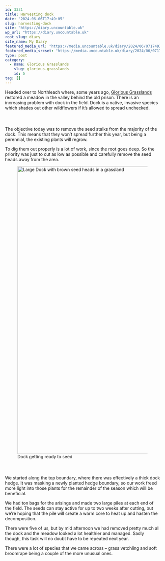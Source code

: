 ```yaml
---
id: 3331
title: Harvesting dock
date: "2024-06-06T17:49:05"
slug: harvesting-dock
site: "https://diary.uncountable.uk"
wp_url: "https://diary.uncountable.uk"
root_slug: diary
site_name: My Diary
featured_media_url: "https://media.uncountable.uk/diary/2024/06/07174934/IMG20240606144357.webp"
featured_media_srcset: "https://media.uncountable.uk/diary/2024/06/07174934/IMG20240606144357-300x169.webp 300w, https://media.uncountable.uk/diary/2024/06/07174934/IMG20240606144357-1024x576.webp 1024w, https://media.uncountable.uk/diary/2024/06/07174934/IMG20240606144357-150x150.webp 150w, https://media.uncountable.uk/diary/2024/06/07174934/IMG20240606144357-640x360.webp 640w, https://media.uncountable.uk/diary/2024/06/07174934/IMG20240606144357.webp 2000w"
type: post
category:
  - name: Glorious Grasslands
    slug: glorious-grasslands
    id: 5
tag: []
---
```



<p>Headed over to Northleach where, some years ago, <a href="https://www.cotswolds-nl.org.uk/looking-after/our-grasslands-projects/glorious-cotswolds-grasslands/">Glorious Grasslands</a> restored a meadow in the valley behind the  old prison.  There is an increasing problem with dock in the field.  Dock is a native, invasive species which shades out other wildflowers if it&#8217;s allowed to spread unchecked.</p>


<style>.kb-row-layout-id3331_038d7e-2a > .kt-row-column-wrap{align-content:start;}:where(.kb-row-layout-id3331_038d7e-2a > .kt-row-column-wrap) > .wp-block-kadence-column{justify-content:start;}.kb-row-layout-id3331_038d7e-2a > .kt-row-column-wrap{column-gap:var(--global-kb-gap-md, 2rem);row-gap:var(--global-kb-gap-md, 2rem);padding-top:var(--global-kb-spacing-sm, 1.5rem);padding-bottom:var(--global-kb-spacing-sm, 1.5rem);grid-template-columns:repeat(2, minmax(0, 1fr));}.kb-row-layout-id3331_038d7e-2a > .kt-row-layout-overlay{opacity:0.30;}@media all and (max-width: 1024px){.kb-row-layout-id3331_038d7e-2a > .kt-row-column-wrap{grid-template-columns:repeat(2, minmax(0, 1fr));}}@media all and (max-width: 767px){.kb-row-layout-id3331_038d7e-2a > .kt-row-column-wrap{grid-template-columns:minmax(0, 1fr);}.kb-row-layout-id3331_038d7e-2a > .kt-row-column-wrap > .wp-block-kadence-column:nth-of-type(1){order:2;}.kb-row-layout-id3331_038d7e-2a > .kt-row-column-wrap > .wp-block-kadence-column:nth-of-type(2){order:1;}.kb-row-layout-id3331_038d7e-2a > .kt-row-column-wrap > .wp-block-kadence-column:nth-of-type(3){order:12;}.kb-row-layout-id3331_038d7e-2a > .kt-row-column-wrap > .wp-block-kadence-column:nth-of-type(4){order:11;}.kb-row-layout-id3331_038d7e-2a > .kt-row-column-wrap > .wp-block-kadence-column:nth-of-type(5){order:22;}.kb-row-layout-id3331_038d7e-2a > .kt-row-column-wrap > .wp-block-kadence-column:nth-of-type(6){order:21;}.kb-row-layout-id3331_038d7e-2a > .kt-row-column-wrap > .wp-block-kadence-column:nth-of-type(7){order:32;}.kb-row-layout-id3331_038d7e-2a > .kt-row-column-wrap > .wp-block-kadence-column:nth-of-type(8){order:31;}}</style><div class="kb-row-layout-wrap kb-row-layout-id3331_038d7e-2a alignnone wp-block-kadence-rowlayout"><div class="kt-row-column-wrap kt-has-2-columns kt-row-layout-equal kt-tab-layout-inherit kt-mobile-layout-row kt-row-valign-top">
<style>.kadence-column3331_4c6097-24 > .kt-inside-inner-col,.kadence-column3331_4c6097-24 > .kt-inside-inner-col:before{border-top-left-radius:0px;border-top-right-radius:0px;border-bottom-right-radius:0px;border-bottom-left-radius:0px;}.kadence-column3331_4c6097-24 > .kt-inside-inner-col{column-gap:var(--global-kb-gap-sm, 1rem);}.kadence-column3331_4c6097-24 > .kt-inside-inner-col{flex-direction:column;}.kadence-column3331_4c6097-24 > .kt-inside-inner-col > .aligncenter{width:100%;}.kadence-column3331_4c6097-24 > .kt-inside-inner-col:before{opacity:0.3;}.kadence-column3331_4c6097-24{position:relative;}@media all and (max-width: 1024px){.kadence-column3331_4c6097-24 > .kt-inside-inner-col{flex-direction:column;justify-content:center;}}@media all and (max-width: 767px){.kadence-column3331_4c6097-24 > .kt-inside-inner-col{flex-direction:column;justify-content:center;}}</style>
<div class="wp-block-kadence-column kadence-column3331_4c6097-24"><div class="kt-inside-inner-col">
<p>The objective today was to remove the seed stalks from the majority of the dock.  This means that they won&#8217;t spread further this year, but being a perennial, the existing plants will regrow.</p>



<p>To dig them out properly is a lot of work, since the root goes deep.  So the priority was just to cut as low as possible and carefully remove the seed heads away from the area.</p>
</div></div>


<style>.kadence-column3331_0e95c3-ea > .kt-inside-inner-col,.kadence-column3331_0e95c3-ea > .kt-inside-inner-col:before{border-top-left-radius:0px;border-top-right-radius:0px;border-bottom-right-radius:0px;border-bottom-left-radius:0px;}.kadence-column3331_0e95c3-ea > .kt-inside-inner-col{column-gap:var(--global-kb-gap-sm, 1rem);}.kadence-column3331_0e95c3-ea > .kt-inside-inner-col{flex-direction:column;}.kadence-column3331_0e95c3-ea > .kt-inside-inner-col > .aligncenter{width:100%;}.kadence-column3331_0e95c3-ea > .kt-inside-inner-col:before{opacity:0.3;}.kadence-column3331_0e95c3-ea{position:relative;}@media all and (max-width: 1024px){.kadence-column3331_0e95c3-ea > .kt-inside-inner-col{flex-direction:column;justify-content:center;}}@media all and (max-width: 767px){.kadence-column3331_0e95c3-ea > .kt-inside-inner-col{flex-direction:column;justify-content:center;}}</style>
<div class="wp-block-kadence-column kadence-column3331_0e95c3-ea"><div class="kt-inside-inner-col">
<figure class="wp-block-image size-large"><img loading="lazy" decoding="async" width="1024" height="937" src="https://media.uncountable.uk/diary/2024/06/07174933/IMG20240606113745-1024x937.webp" alt="Large Dock with brown seed heads in a grassland" class="wp-image-3332" srcset="https://media.uncountable.uk/diary/2024/06/07174933/IMG20240606113745-1024x937.webp 1024w, https://media.uncountable.uk/diary/2024/06/07174933/IMG20240606113745-300x275.webp 300w, https://media.uncountable.uk/diary/2024/06/07174933/IMG20240606113745-640x586.webp 640w, https://media.uncountable.uk/diary/2024/06/07174933/IMG20240606113745.webp 2000w" sizes="auto, (max-width: 1024px) 100vw, 1024px" /><figcaption class="wp-element-caption">Dock getting ready to seed</figcaption></figure>
</div></div>

</div></div>


<p>We started along the top boundary, where there was effectively a thick dock hedge.  It was masking a newly planted hedge boundary, so our work freed more light into those plants for the remainder of the season which will be beneficial.</p>



<p>We had ton bags for the arisings and made two large piles at each end of the field.  The seeds can stay active for up to two weeks after cutting, but we&#8217;re hoping that the pile will create a warm core to heat up and hasten the decomposition.</p>



<p>There were five of us, but by mid afternoon we had removed pretty much all the dock and the meadow looked a lot healthier and managed.  Sadly though, this task will no doubt have to be repeated next year.</p>



<p>There were a lot of species that we came across &#8211; grass vetchling and soft broomrape being a couple of the more unusual ones.</p>
